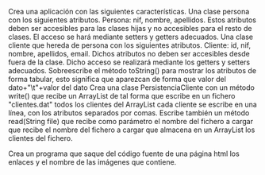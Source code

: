 Crea una aplicación con las siguientes características.
Una clase persona con los siguientes atributos.
Persona: nif, nombre, apellidos.
Estos atributos deben ser accesibles para las clases hijas y no accesibles para el resto de clases. El acceso se hará mediante setters y getters adecuados.
Una clase cliente que hereda de persona con los siguientes atributos.
Cliente: id, nif, nombre, apellidos, email.
Dichos atributos no deben ser accesibles desde fuera de la clase. Dicho acceso se realizará mediante los getters y setters adecuados.
Sobreescribe el método toString() para mostrar los atributos de forma tabular, esto significa que aparezcan de forma que
valor del dato+"\t"+valor del dato
Crea una clase PersistenciaCliente con un método write() que recibe un ArrayList<Cliente> de tal forma que escribe en un fichero "clientes.dat" todos los clientes del ArrayList<Cliente> cada cliente se escribe en una línea, con los atributos separados por comas. Escribe también un método read(String file) que recibe como parámetro el nombre del fichero a cargar que recibe el nombre del fichero a cargar que almacena en un ArrayList los clientes del fichero.

Crea un programa que saque del código fuente de una página html los enlaces y el nombre de las imágenes que
contiene.